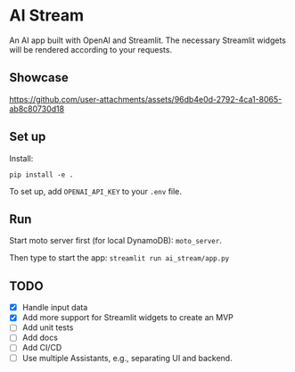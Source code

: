 # AI Stream

An AI app built with OpenAI and Streamlit. The necessary Streamlit widgets will be rendered according to your requests.

## Showcase

https://github.com/user-attachments/assets/96db4e0d-2792-4ca1-8065-ab8c80730d18

## Set up

Install:
```
pip install -e .
```

To set up, add `OPENAI_API_KEY` to your `.env` file.

## Run

Start moto server first (for local DynamoDB): `moto_server`.

Then type to start the app: `streamlit run ai_stream/app.py`


## TODO

* [x] Handle input data
* [x] Add more support for Streamlit widgets to create an MVP
* [ ] Add unit tests
* [ ] Add docs
* [ ] Add CI/CD
* [ ] Use multiple Assistants, e.g., separating UI and backend.
